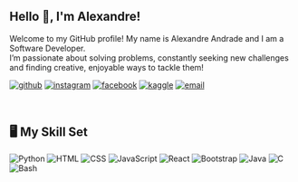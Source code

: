## Hello 👋, I'm Alexandre!  

Welcome to my GitHub profile! My name is Alexandre Andrade and I am a Software Developer.  
I’m passionate about solving problems, constantly seeking new challenges and finding creative, enjoyable ways to tackle them!

[![github](https://img.shields.io/badge/github-%2324292e.svg?&style=for-the-badge&logo=github&logoColor=white)](https://github.com/Alexandre-A)
[![instagram](https://img.shields.io/badge/instagram-%23000000.svg?&style=for-the-badge&logo=instagram&logoColor=white)](https://instagram.com/aandrade2005)
[![facebook](https://img.shields.io/badge/facebook-%232E87FB.svg?&style=for-the-badge&logo=facebook&logoColor=white)](https://www.facebook.com/alexandre.andrade.123276)
[![kaggle](https://img.shields.io/badge/kaggle-%2344BAE8.svg?&style=for-the-badge&logo=kaggle&logoColor=white)](https://www.kaggle.com/alexandrea05)
[![email](https://img.shields.io/badge/email-%23D14836.svg?&style=for-the-badge&logo=gmail&logoColor=white)](mailto:alexandreandrade@ua.pt)


<br/>  

## 🖥️ My Skill Set

![Python](https://img.shields.io/badge/-Python-black?style=flat-square&logo=Python)
![HTML](https://img.shields.io/badge/-HTML5-black?style=flat-square&logo=html5)
![CSS](https://img.shields.io/badge/-CSS3-black?style=flat-square&logo=css3&logoColor=1572B6)
![JavaScript](https://img.shields.io/badge/-JavaScript-black?style=flat-square&logo=javascript)
![React](https://img.shields.io/badge/-React-black?style=flat-square&logo=react)
![Bootstrap](https://img.shields.io/badge/-Bootstrap-black?style=flat-square&logo=bootstrap)
![Java](https://img.shields.io/badge/-Java-black?style=flat-square&logo=java)
![C](https://img.shields.io/badge/-C-black?style=flat-square&logo=c)
![Bash](https://img.shields.io/badge/-Bash-black?style=flat-square&logo=gnu-bash)
<!--
**Alexandre-A/Alexandre-A** is a ✨ _special_ ✨ repository because its `README.md` (this file) appears on your GitHub profile.

Here are some ideas to get you started:

- 🔭 I’m currently working on ...
- 🌱 I’m currently learning ...
- 👯 I’m looking to collaborate on ...
- 🤔 I’m looking for help with ...
- 💬 Ask me about ...
- 📫 How to reach me: ...
- 😄 Pronouns: ...
- ⚡ Fun fact: ...
-->

